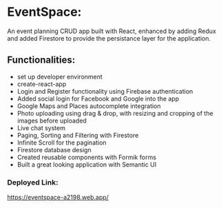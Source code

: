 # EventSpace:

An event planning CRUD app built with React, enhanced by adding Redux and added Firestore to provide the persistance layer for the application.

## Functionalities:
- set up developer environment
- create-react-app
- Login and Register functionality using Firebase authentication
- Added social login for Facebook and Google into the app
- Google Maps and Places autocomplete integration
- Photo uploading using drag & drop, with resizing and cropping of the images before uploaded
- Live chat system
- Paging, Sorting and Filtering with Firestore
- Infinite Scroll for the pagination
- Firestore database design
- Created reusable components with Formik forms
- Built a great looking application with Semantic UI

### Deployed Link:
 https://eventspace-a2198.web.app/
